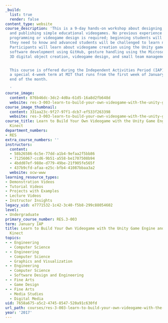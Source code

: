 ```yaml
---
_build:
  list: true
  render: false
content_type: website
course_description: 'This is a 9-day hands-on workshop about designing, building,
  and publishing simple educational videogames. No previous experience with computer
  programming or videogame design is required; beginning students will be taught everything
  they need to know and advanced students will be challenged to learn new skills.
  Participants will learn about videogame creation using the Unity game engine, collaborative
  software development using GitHub, gesture handling using the Microsoft Kinect,
  3D digital object creation, videogame design, and small team management.


  This course is offered during the Independent Activities Period (IAP), which is
  a special 4-week term at MIT that runs from the first week of January until the
  end of the month.

  '
course_image:
  content: 076b46dc-3dc2-4d0a-61d5-16a8d2fb648d
  website: res-3-003-learn-to-build-your-own-videogame-with-the-unity-game-engine-and-microsoft-kinect-january-iap-2017
course_image_thumbnail:
  content: 331aa23c-9f27-97f1-dcb7-ef533f263398
  website: res-3-003-learn-to-build-your-own-videogame-with-the-unity-game-engine-and-microsoft-kinect-january-iap-2017
course_title: Learn to Build Your Own Videogame with the Unity Game Engine and Microsoft
  Kinect
department_numbers:
- RES
extra_course_numbers: ''
instructors:
  content:
  - 58b26586-6c5e-77dd-a1b4-9efaa2f5bb86
  - 71256067-ccd6-9b51-a558-be1707508b94
  - 4bdd07ef-988e-d779-49be-21f905fe565f
  - 437b9cfd-afaa-e25c-bfb4-41087bbaa3a2
  website: ocw-www
learning_resource_types:
- Demonstration Videos
- Tutorial Videos
- Projects with Examples
- Lecture Videos
- Instructor Insights
legacy_uid: e7771532-1c42-3c40-f5b8-299c88054602
level:
- Undergraduate
primary_course_number: RES.3-003
term: January IAP
title: Learn to Build Your Own Videogame with the Unity Game Engine and Microsoft
  Kinect
topics:
- - Engineering
  - Computer Science
- - Engineering
  - Computer Science
  - Graphics and Visualization
- - Engineering
  - Computer Science
  - Software Design and Engineering
- - Fine Arts
  - Game Design
- - Fine Arts
  - Media Studies
  - Digital Media
uid: 7658a675-a5c2-4745-8547-520a91c630fd
url_path: courses/res-3-003-learn-to-build-your-own-videogame-with-the-unity-game-engine-and-microsoft-kinect-january-iap-2017
year: '2017'
---
```

